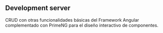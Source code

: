 
## Development server

CRUD con otras funcionalidades básicas del Framework Angular complementado con PrimeNG para el diseño interactivo de componentes.

